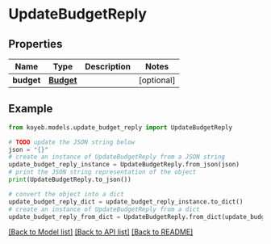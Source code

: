 # UpdateBudgetReply


## Properties

Name | Type | Description | Notes
------------ | ------------- | ------------- | -------------
**budget** | [**Budget**](Budget.md) |  | [optional] 

## Example

```python
from koyeb.models.update_budget_reply import UpdateBudgetReply

# TODO update the JSON string below
json = "{}"
# create an instance of UpdateBudgetReply from a JSON string
update_budget_reply_instance = UpdateBudgetReply.from_json(json)
# print the JSON string representation of the object
print(UpdateBudgetReply.to_json())

# convert the object into a dict
update_budget_reply_dict = update_budget_reply_instance.to_dict()
# create an instance of UpdateBudgetReply from a dict
update_budget_reply_from_dict = UpdateBudgetReply.from_dict(update_budget_reply_dict)
```
[[Back to Model list]](../README.md#documentation-for-models) [[Back to API list]](../README.md#documentation-for-api-endpoints) [[Back to README]](../README.md)


